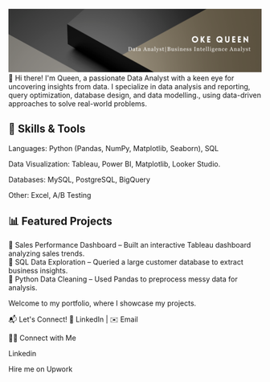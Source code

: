 ![Alt text](https://github.com/Okeqz/Okeqz/blob/main/Analyst.png?raw=true)
👋 Hi there! I'm Queen, a passionate Data Analyst with a keen eye for uncovering insights from data. I specialize in data analysis and reporting, query optimization, database design, and data modelling., using data-driven approaches to solve real-world problems.


## 🔧 Skills & Tools

Languages: Python (Pandas, NumPy, Matplotlib, Seaborn), SQL

Data Visualization: Tableau, Power BI, Matplotlib, Looker Studio.

Databases: MySQL, PostgreSQL, BigQuery

Other: Excel, A/B Testing

## 📊 Featured Projects  
🔹 Sales Performance Dashboard – Built an interactive Tableau dashboard analyzing sales trends.  
🔹 SQL Data Exploration – Queried a large customer database to extract business insights.  
🔹 Python Data Cleaning – Used Pandas to preprocess messy data for analysis.

Welcome to my portfolio, where I showcase my projects.

📬 Let's Connect!
💼 LinkedIn | ✉️ Email

👋🏻 Connect with Me

Linkedin

Hire me on Upwork
